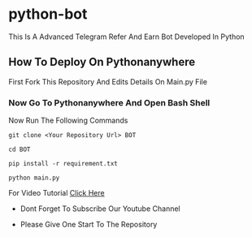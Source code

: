 # python-bot
This Is A Advanced Telegram Refer And Earn Bot Developed In Python 

## How To Deploy On Pythonanywhere

First Fork This Repository And Edits Details On Main.py File

### Now Go To Pythonanywhere And Open Bash Shell

Now Run The Following Commands

```git clone <Your Repository Url> BOT```

```cd BOT ```

```pip install -r requirement.txt```

```python main.py```

For Video Tutorial [Click Here](https://youtu.be/z1UY8UjQpKw)

- Dont Forget To Subscribe Our Youtube Channel

- Please Give One Start To The Repository 

